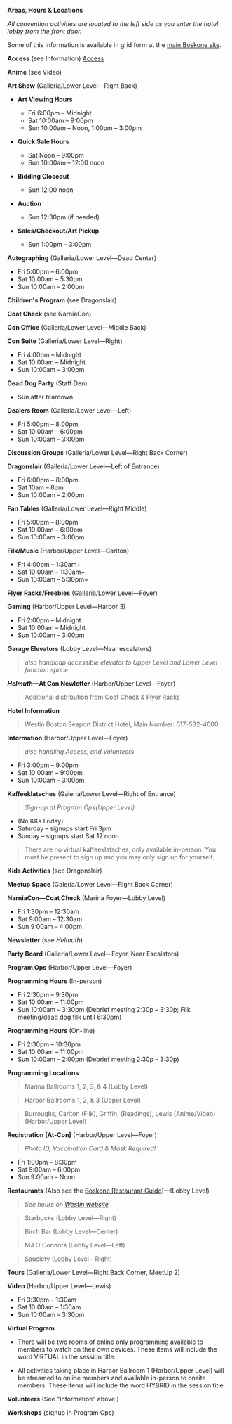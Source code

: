 **Areas, Hours & Locations**

*All convention activities are located to the left side as you enter the hotel lobby from the front door.*

Some of this information is available in grid form at the [main Boskone site](https://boskone.org/program/hours-events/).

**Access** (see Information) [Access](https://boskone.org/about/access/)

**Anime** (see Video)

**Art Show** (Galleria/Lower Level—Right Back)

*  **Art Viewing Hours**

    *  Fri 6:00pm – Midnight
    *  Sat 10:00am – 9:00pm
    *  Sun 10:00am – Noon, 1:00pm – 3:00pm


*  **Quick Sale Hours**

    *  Sat Noon – 9:00pm
    *  Sun 10:00am – 12:00 noon


*  **Bidding Closeout**

    *  Sun 12:00 noon

*  **Auction**

    *  Sun 12:30pm (if needed)

*  **Sales/Checkout/Art Pickup**

    *  Sun 1:00pm – 3:00pm

**Autographing** (Galleria/Lower Level—Dead Center)

*  Fri 5:00pm – 6:00pm
*  Sat 10:00am – 5:30pm
*  Sun 10:00am – 2:00pm

**Children's Program** (see Dragonslair)

**Coat Check** (see NarniaCon)

**Con Office** (Galleria/Lower Level—Middle Back)

**Con Suite** (Galleria/Lower Level—Right)

*  Fri 4:00pm – Midnight
*  Sat 10:00am – Midnight
*  Sun 10:00am – 3:00pm

**Dead Dog Party** (Staff Den)

*  Sun after teardown

**Dealers Room** (Galleria/Lower Level—Left)

*  Fri 5:00pm – 8:00pm
*  Sat 10:00am – 6:00pm
*  Sun 10:00am – 3:00pm

**Discussion Groups** (Galleria/Lower Level—Right Back Corner)

**Dragonslair** (Galleria/Lower Level—Left of Entrance)

*  Fri 6:00pm – 8:00pm
*  Sat 10am – 8pm
*  Sun 10:00am – 2:00pm

**Fan Tables** (Galleria/Lower Level—Right Middle)

*  Fri 5:00pm – 8:00pm
*  Sat 10:00am – 6:00pm
*  Sun 10:00am – 3:00pm

**Filk/Music** (Harbor/Upper Level—Carlton)

*  Fri 4:00pm – 1:30am+
*  Sat 10:00am – 1:30am+
*  Sun 10:00am – 5:30pm+

**Flyer Racks/Freebies** (Galleria/Lower Level—Foyer)

**Gaming** (Harbor/Upper Level—Harbor 3)

*  Fri 2:00pm – Midnight
*  Sat 10:00am – Midnight
*  Sun 10:00am – 3:00pm

**Garage Elevators** (Lobby Level—Near escalators)

>  *also handicap accessible elevator to Upper Level and Lower Level function space*

***Helmuth*—At Con Newletter** (Harbor/Upper Level—Foyer)

>  Additional distribution from Coat Check & Flyer Racks

**Hotel Information**

>  Westin Boston Seaport District Hotel, Main Number: 617-532-4600

**Information** (Harbor/Upper Level—Foyer)
 
> *also handling Access, and Volunteers*

*  Fri 3:00pm – 9:00pm
*  Sat 10:00am – 9:00pm
*  Sun 10:00am – 3:00pm

**Kaffeeklatsches** (Galeria/Lower Level—Right of Entrance)

>  *Sign-up at Program Ops(Upper Level)*

*  (No KKs Friday)
*  Saturday – signups start Fri 3pm
*  Sunday – signups start Sat 12 noon

> There are no virtual kaffeeklatsches; only available in-person. You must be present to sign up and you may only sign up for yourself.

**Kids Activities** (see Dragonslair)

**Meetup Space** (Galeria/Lower Level—Right Back Corner)

**NarniaCon—Coat Check** (Marina Foyer—Lobby Level)

*  Fri 1:30pm – 12:30am
*  Sat 9:00am – 12:30am
*  Sun 9:00am – 4:00pm

**Newsletter** (see *Helmuth*)

**Party Board** (Galleria/Lower Level—Foyer, Near Escalators)

**Program Ops** (Harbor/Upper Level—Foyer)

**Programming Hours** (In-person)

*  Fri 2:30pm – 9:30pm
*  Sat 10:00am – 11:00pm
*  Sun 10:00am – 3:30pm (Debrief meeting 2:30p – 3:30p; Filk meeting/dead dog filk until 6:30pm)

**Programming Hours** (On-line)

*  Fri 2:30pm – 10:30pm
*  Sat 10:00am – 11:00pm
*  Sun 10:00am – 2:00pm (Debrief meeting 2:30p – 3:30p)

**Programming Locations**

>  Marina Ballrooms 1, 2, 3, & 4 (Lobby Level)

>  Harbor Ballrooms 1, 2, & 3 (Upper Level)

>  Burroughs, Carlton (Filk), Griffin, (Readings), Lewis (Anime/Video) (Harbor/Upper Level)

**Registration [At-Con]** (Harbor/Upper Level—Foyer)

> *Photo ID, Vaccination Card & Mask Required!*

*  Fri 1:00pm – 8:30pm
*  Sat 9:00am – 6:00pm
*  Sun 9:00am – Noon

**Restaurants** (Also see the [Boskone Restaurant Guide](https://boskone.org/venue/food/))—(Lobby Level)

> *See hours on [Westin website](https://www.marriott.com/en-us/hotels/bosow-the-westin-boston-seaport-district/dining/)*

>Starbucks (Lobby Level—Right)

>Birch Bar (Lobby Level—Center)

>MJ O'Connors (Lobby Level—Left)

>Sauciety (Lobby Level—Right)

**Tours** (Galleria/Lower Level—Right Back Corner, MeetUp 2)

**Video** (Harbor/Upper Level—Lewis)

*  Fri 3:30pm – 1:30am
*  Sat 10:00am – 1:30am
*  Sun 10:00am – 3:30pm

**Virtual Program**

*  There will be two rooms of online only programming available to
    members to watch on their own devices. These items will include the
    word VIRTUAL in the session title.

*  All activities taking place in Harbor Ballroom 1 (Harbor/Upper
    Level) will be streamed to online members and available in-person to
    onsite members. These items will include the word HYBRID in the
    session title.

**Volunteers** (See "Information" above )

**Workshops** (signup in Program Ops)
